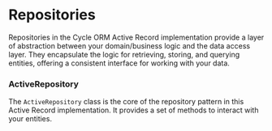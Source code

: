 # Repositories

Repositories in the Cycle ORM Active Record implementation provide a layer of abstraction between your domain/business logic and the data access layer. They encapsulate the logic for retrieving, storing, and querying entities, offering a consistent interface for working with your data.

### ActiveRepository

The `ActiveRepository` class is the core of the repository pattern in this Active Record implementation. It provides a set of methods to interact with your entities.



